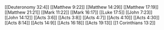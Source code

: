 [[Deuteronomy 32:4]]
[[Matthew 9:22]]
[[Matthew 14:29]]
[[Matthew 17:19]]
[[Matthew 21:21]]
[[Mark 11:22]]
[[Mark 16:17]]
[[Luke 17:5]]
[[John 7:23]]
[[John 14:12]]
[[Acts 3:6]]
[[Acts 3:8]]
[[Acts 4:7]]
[[Acts 4:10]]
[[Acts 4:30]]
[[Acts 8:14]]
[[Acts 14:9]]
[[Acts 16:18]]
[[Acts 19:13]]
[[1 Corinthians 13:2]]
